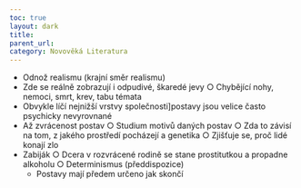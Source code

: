 ```yaml
---
toc: true
layout: dark
title:  
parent_url:  
category: Novověká Literatura 
---
```


* Odnož realismu (krajní směr realismu)
* Zde se reálně zobrazují i odpudivé, škaredé jevy
○ Chybějící nohy, nemoci, smrt, krev, tabu témata
* Obvykle líčí nejnižší vrstvy společnosti]postavy jsou velice často psychicky nevyrovnané
* Až zvrácenost postav
○ Studium motivů daných postav
○ Zda to závisí na tom, z jakého prostředí pocházejí a genetika
○ Zjišťuje se, proč lidé konají zlo
* Zabiják
○ Dcera v rozvrácené rodině se stane prostitutkou a propadne alkoholu
○ Determinismus (předdispozice)
  * Postavy mají předem určeno jak skončí
